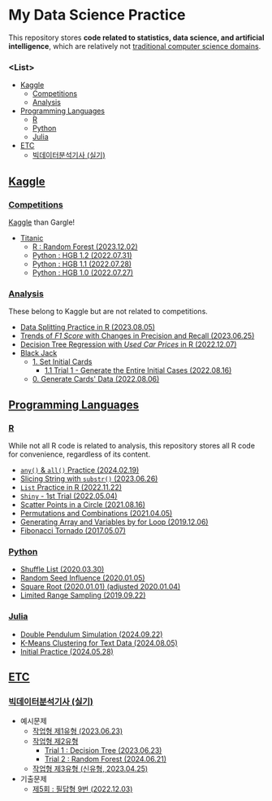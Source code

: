 # My Data Science Practice

  This repository stores **code related to statistics, data science, and artificial intelligence**, which are relatively not [traditional computer science domains](https://github.com/kimpro82/MyPractice).


### \<List>

- [Kaggle](#kaggle)
  - [Competitions](#competitions)
  - [Analysis](#analysis)
- [Programming Languages](#programming-languages)
  - [R](#r)
  - [Python](#python)
  - [Julia](#julia)
- [ETC](#etc)
  - [빅데이터분석기사 (실기)](#빅데이터분석기사-실기)


## [Kaggle](#list)

### [Competitions](#list)

  [Kaggle](https://www.kaggle.com/kangrokkim) than Gargle!

  - [Titanic](/Kaggle/Competitions/Titanic/)
    - [R : Random Forest (2023.12.02)](/Kaggle/Competitions/Titanic/README.md#r--random-forest-20231202)
    - [Python : HGB 1.2 (2022.07.31)](/Kaggle/Competitions/Titanic/README.md#python--hgb-12-20220731)
    - [Python : HGB 1.1 (2022.07.28)](/Kaggle/Competitions/Titanic/README.md#python--hgb-11-20220728)
    - [Python : HGB 1.0 (2022.07.27)](/Kaggle/Competitions/Titanic/README.md#python--hgb-10-20220727)

### [Analysis](#list)

  These belong to Kaggle but are not related to competitions.

  - [Data Splitting Practice in R (2023.08.05)](/Kaggle/Analysis/DataSplitting/)
  - [Trends of *F1 Score* with Changes in Precision and Recall (2023.06.25)](/Kaggle/Analysis/F1Score/)
  - [Decision Tree Regression with *Used Car Prices* in R (2022.12.07)](/Kaggle/Analysis/CarPrice/)
  - [Black Jack](/Kaggle/Analysis/BlackJack/)
    - [1. Set Initial Cards](/Kaggle/Analysis/BlackJack/README.md#1-set-initial-cards)
      - [1.1 Trial 1 - Generate the Entire Initial Cases (2022.08.16)](/Kaggle/Analysis/BlackJack/README.md#11-trial-1---generate-the-entire-initial-cases-20220816)
    - [0. Generate Cards' Data (2022.08.06)](/Kaggle/Analysis/BlackJack/README.md#0-generate-cards-data-20220806)


## [Programming Languages](#list)

### [R](#list)

  While not all R code is related to analysis, this repository stores all R code for convenience, regardless of its content.

  - [`any()` & `all()` Practice (2024.02.19)](/R/README.md#any--all-practice-20240219)
  - [Slicing String with `substr()` (2023.06.26)](/R/README.md#slicing-string-with-substr-20230626)
  - [`List` Practice in R (2022.11.22)](/R/README.md#list-in-r-20221122)
  - [`Shiny` - 1st Trial (2022.05.04)](/R/README.md#shiny---1st-trial-20220504)
  - [Scatter Points in a Circle (2021.08.16)](/R/README.md#scatter-points-in-a-circle-20210816)
  - [Permutations and Combinations (2021.04.05)](/R/README.md#permutations-and-combinations-20210405)
  - [Generating Array and Variables by for Loop (2019.12.06)](/R/README.md#generating-array-and-variables-by-for-loop-20191206)
  - [Fibonacci Tornado (2017.05.07)](/R/README.md#fibonacci-tornado-20170507)

### [Python](#list)

  - [Shuffle List (2020.03.30)](/Python/README.md#shuffle-list-20200330)
  - [Random Seed Influence (2020.01.05)](/Python/README.md#random-seed-influence-20200105)
  - [Square Root (2020.01.01) (adjusted 2020.01.04)](/Python/README.md#square-root-20200101)
  - [Limited Range Sampling (2019.09.22)](/Python/README.md#limited-range-sampling-20190922)

### [Julia](#list)

  - [Double Pendulum Simulation (2024.09.22)](/Julia/README.md#double-pendulum-simulation-20240922)
  - [K-Means Clustering for Text Data (2024.08.05)](/Julia/README.md#k-means-clustering-for-text-data-20240805)
  - [Initial Practice (2024.05.28)](/Julia/README.md#initial-practice-20240528)


## [ETC](#list)

### [빅데이터분석기사 (실기)](#list)

- 예시문제
  - [작업형 제1유형 (2023.06.23)](/BAE/README.md#작업형-제1유형-20230623)
  - [작업형 제2유형](/BAE/README.md##작업형-제2유형)
    - [Trial 1 : Decision Tree (2023.06.23)](/BAE/README.md#trial-1--decision-tree-20230623)
    - [Trial 2 : Random Forest (2024.06.21)](/BAE/README.md#trial-2--random-forest-20240621)
  - [작업형 제3유형 (신유형, 2023.04.25)](/BAE/README.md#작업형-제3유형-신유형-20230425)
- 기출문제
  - [제5회 : 필답형 9번 (2022.12.03)](/BAE/README.md#제5회--필답형-9번-20221203)
